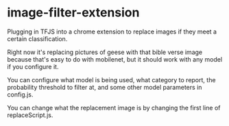 # image-filter-extension
Plugging in TFJS into a chrome extension to replace images if they meet a certain classification. 

Right now it's replacing pictures of geese with that bible verse image because that's easy to do with mobilenet, but it should work with any model if you configure it.

You can configure what model is being used, what category to report, the probability threshold to filter at, and some other model parameters in config.js.

You can change what the replacement image is by changing the first line of replaceScript.js.
